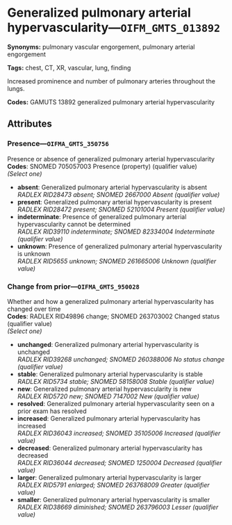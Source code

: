 # Generalized pulmonary arterial hypervascularity—`OIFM_GMTS_013892`

**Synonyms:** pulmonary vascular engorgement, pulmonary arterial engorgement

**Tags:** chest, CT, XR, vascular, lung, finding

Increased prominence and number of pulmonary arteries throughout the lungs.

**Codes:** GAMUTS 13892 generalized pulmonary arterial hypervascularity

## Attributes

### Presence—`OIFMA_GMTS_350756`

Presence or absence of generalized pulmonary arterial hypervascularity  
**Codes**: SNOMED 705057003 Presence (property) (qualifier value)  
*(Select one)*

- **absent**: Generalized pulmonary arterial hypervascularity is absent  
_RADLEX RID28473 absent; SNOMED 2667000 Absent (qualifier value)_
- **present**: Generalized pulmonary arterial hypervascularity is present  
_RADLEX RID28472 present; SNOMED 52101004 Present (qualifier value)_
- **indeterminate**: Presence of generalized pulmonary arterial hypervascularity cannot be determined  
_RADLEX RID39110 indeterminate; SNOMED 82334004 Indeterminate (qualifier value)_
- **unknown**: Presence of generalized pulmonary arterial hypervascularity is unknown  
_RADLEX RID5655 unknown; SNOMED 261665006 Unknown (qualifier value)_

### Change from prior—`OIFMA_GMTS_950028`

Whether and how a generalized pulmonary arterial hypervascularity has changed over time  
**Codes**: RADLEX RID49896 change; SNOMED 263703002 Changed status (qualifier value)  
*(Select one)*

- **unchanged**: Generalized pulmonary arterial hypervascularity is unchanged  
_RADLEX RID39268 unchanged; SNOMED 260388006 No status change (qualifier value)_
- **stable**: Generalized pulmonary arterial hypervascularity is stable  
_RADLEX RID5734 stable; SNOMED 58158008 Stable (qualifier value)_
- **new**: Generalized pulmonary arterial hypervascularity is new  
_RADLEX RID5720 new; SNOMED 7147002 New (qualifier value)_
- **resolved**: Generalized pulmonary arterial hypervascularity seen on a prior exam has resolved  
- **increased**: Generalized pulmonary arterial hypervascularity has increased  
_RADLEX RID36043 increased; SNOMED 35105006 Increased (qualifier value)_
- **decreased**: Generalized pulmonary arterial hypervascularity has decreased  
_RADLEX RID36044 decreased; SNOMED 1250004 Decreased (qualifier value)_
- **larger**: Generalized pulmonary arterial hypervascularity is larger  
_RADLEX RID5791 enlarged; SNOMED 263768009 Greater (qualifier value)_
- **smaller**: Generalized pulmonary arterial hypervascularity is smaller  
_RADLEX RID38669 diminished; SNOMED 263796003 Lesser (qualifier value)_